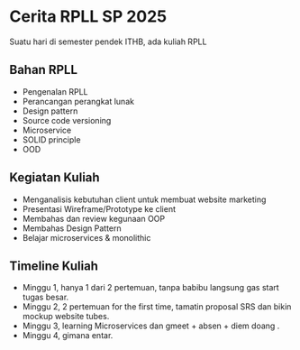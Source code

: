 # Cerita RPLL SP 2025

Suatu hari di semester pendek ITHB, ada kuliah RPLL

## Bahan RPLL

- Pengenalan RPLL
- Perancangan perangkat lunak
- Design pattern
- Source code versioning
- Microservice
- SOLID principle
- OOD

## Kegiatan Kuliah

- Menganalisis kebutuhan client untuk membuat website marketing
- Presentasi Wireframe/Prototype ke client
- Membahas dan review kegunaan OOP
- Membahas Design Pattern
- Belajar microservices & monolithic

## Timeline Kuliah

- Minggu 1, hanya 1 dari 2 pertemuan, tanpa babibu langsung gas start tugas besar.
- Minggu 2, 2 pertemuan for the first time, tamatin proposal SRS dan bikin mockup website tubes.
- Minggu 3, learning Microservices dan gmeet + absen + diem doang .
- Minggu 4, gimana entar.
